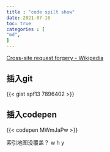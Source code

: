 ```yaml
---
title : "code spilt show"
date: 2021-07-16
toc: true
categories : [                              
"md",
]
---
```


<!--more-->
[Cross-site request forgery - Wikipedia](https://en.wikipedia.org/wiki/Cross-site_request_forgery)

## 插入git

{{< gist spf13 7896402 >}}

## 插入codepen

{{< codepen MWmJaPw >}}

索引地图没覆盖？ w h y



